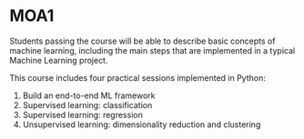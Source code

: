 # MOA1

Students passing the course will be able to describe basic concepts of machine learning, including the main steps that are implemented in a typical Machine Learning project. 

This course includes four practical sessions implemented in Python:

1) Build an end-to-end ML framework
2) Supervised learning: classification
3) Supervised learning: regression
4) Unsupervised learning: dimensionality reduction and clustering
